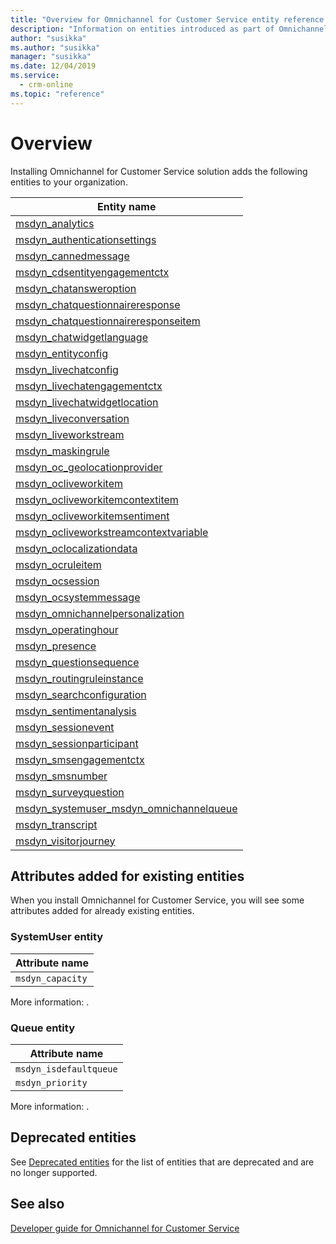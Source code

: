 ```yaml
---
title: "Overview for Omnichannel for Customer Service entity reference documentation | MicrosoftDocs"
description: "Information on entities introduced as part of Omnichannel for Customer Service"
author: "susikka"
ms.author: "susikka"
manager: "susikka"
ms.date: 12/04/2019
ms.service: 
  - crm-online
ms.topic: "reference"
---
```

# Overview

Installing Omnichannel for Customer Service solution adds the following entities to your organization.

| Entity name |
|--------|
|[msdyn_analytics](msdyn_analytics.md)|
|[msdyn_authenticationsettings](msdyn_authenticationsettings.md)|
|[msdyn_cannedmessage](msdyn_cannedmessage.md)|
|[msdyn_cdsentityengagementctx](msdyn_cdsentityengagementctx.md)|
|[msdyn_chatansweroption](msdyn_chatansweroption.md)|
|[msdyn_chatquestionnaireresponse](msdyn_chatquestionnaireresponse.md)|
|[msdyn_chatquestionnaireresponseitem](msdyn_chatquestionnaireresponseitem.md)|
|[msdyn_chatwidgetlanguage](msdyn_chatwidgetlanguage.md)|
|[msdyn_entityconfig](msdyn_entityconfig.md)|
|[msdyn_livechatconfig](msdyn_livechatconfig.md)|
|[msdyn_livechatengagementctx](msdyn_livechatengagementctx.md)|
|[msdyn_livechatwidgetlocation](msdyn_livechatwidgetlocation.md)|
|[msdyn_liveconversation](msdyn_liveconversation.md)|
|[msdyn_liveworkstream](msdyn_liveworkstream.md)|
|[msdyn_maskingrule](msdyn_maskingrule.md)|
|[msdyn_oc_geolocationprovider](msdyn_oc_geolocationprovider.md)|
|[msdyn_ocliveworkitem](msdyn_ocliveworkitem.md)|
|[msdyn_ocliveworkitemcontextitem](msdyn_ocliveworkitemcontextitem.md)|
|[msdyn_ocliveworkitemsentiment](msdyn_ocliveworkitemsentiment.md)|
|[msdyn_ocliveworkstreamcontextvariable](msdyn_ocliveworkstreamcontextvariable.md)|
|[msdyn_oclocalizationdata](msdyn_oclocalizationdata.md)|
|[msdyn_ocruleitem](msdyn_ocruleitem.md)|
|[msdyn_ocsession](msdyn_ocsession.md)|
|[msdyn_ocsystemmessage](msdyn_ocsystemmessage.md)|
|[msdyn_omnichannelpersonalization](msdyn_omnichannelpersonalization.md)|
|[msdyn_operatinghour](msdyn_operatinghour.md)|
|[msdyn_presence](msdyn_presence.md)|
|[msdyn_questionsequence](msdyn_questionsequence.md)|
|[msdyn_routingruleinstance](msdyn_routingruleinstance.md)|
|[msdyn_searchconfiguration](msdyn_searchconfiguration.md)|
|[msdyn_sentimentanalysis](msdyn_sentimentanalysis.md)|
|[msdyn_sessionevent](msdyn_sessionevent.md)|
|[msdyn_sessionparticipant](msdyn_sessionparticipant.md)|
|[msdyn_smsengagementctx](msdyn_smsengagementctx.md)|
|[msdyn_smsnumber](msdyn_smsnumber.md)|
|[msdyn_surveyquestion](msdyn_surveyquestion.md)|
|[msdyn_systemuser_msdyn_omnichannelqueue](msdyn_systemuser_msdyn_omnichannelqueue.md)|
|[msdyn_transcript](msdyn_transcript.md)|
|[msdyn_visitorjourney](msdyn_visitorjourney.md)|

## Attributes added for existing entities

When you install Omnichannel for Customer Service, you will see some attributes added for already existing entities.

### SystemUser entity

|Attribute name|
|-----|
|`msdyn_capacity`|

More information: <xref href="Microsoft.Dynamics.CRM.systemuser?text=SystemUser entity" />.

### Queue entity

|Attribute name|
|-----|
|`msdyn_isdefaultqueue`|
|`msdyn_priority`|

More information: <xref href="Microsoft.Dynamics.CRM.queue?text=Queue entity" />.

## Deprecated entities

See [Deprecated entities](deprecated-entities.md) for the list of entities that are deprecated and are no longer supported.

## See also

[Developer guide for Omnichannel for Customer Service](../../omnichannel-developer.md)